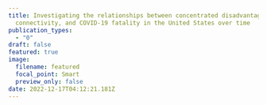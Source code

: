 ```yaml
---
title: Investigating the relationships between concentrated disadvantage, place
  connectivity, and COVID-19 fatality in the United States over time
publication_types:
  - "0"
draft: false
featured: true
image:
  filename: featured
  focal_point: Smart
  preview_only: false
date: 2022-12-17T04:12:21.181Z
---
```

